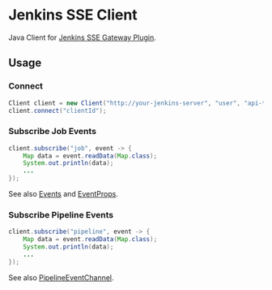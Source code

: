 # Jenkins SSE Client

Java Client for [Jenkins SSE Gateway Plugin](https://github.com/jenkinsci/sse-gateway-plugin).

## Usage

### Connect
```java
Client client = new Client("http://your-jenkins-server", "user", "api-token or password");
client.connect("clientId");
```

### Subscribe Job Events
```java
client.subscribe("job", event -> {
    Map data = event.readData(Map.class);
    System.out.println(data);
    ...
});
```

See also [Events](https://github.com/jenkinsci/pubsub-light-module/blob/master/src/main/java/org/jenkinsci/plugins/pubsub/Events.java) and [EventProps](https://github.com/jenkinsci/pubsub-light-module/blob/master/src/main/java/org/jenkinsci/plugins/pubsub/EventProps.java).

### Subscribe Pipeline Events
```java
client.subscribe("pipeline", event -> {
    Map data = event.readData(Map.class);
    System.out.println(data);
    ...
});
```

See also [PipelineEventChannel](https://github.com/jenkinsci/blueocean-plugin/blob/master/blueocean-events/src/main/java/io/jenkins/blueocean/events/PipelineEventChannel.java).
